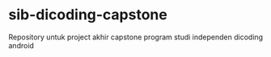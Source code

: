 # sib-dicoding-capstone
Repository untuk project akhir capstone program studi independen dicoding android

